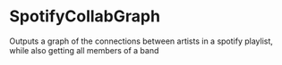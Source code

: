 # SpotifyCollabGraph
Outputs a graph of the connections between artists in a spotify playlist, while also getting all members of a band 
